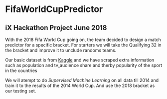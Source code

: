 # FifaWorldCupPredictor
## iX Hackathon Project June 2018
With the 2018 Fifa World Cup going on, the team decided to design a match predictor for a specific bracket. For starters we will take the Qualifying 32 in the bracket and improve it to unclude randoms teams.

Our basic dataset is from [Kaggle](https://www.kaggle.com/martj42/international-football-results-from-1872-to-2017/data)
and we have scraped extra information such as population and tv_audience share and therby popularity of the sport in the countries

We will atempt to do *Supervised Machine Learning* on all data till 2014 and train it to the results of the 2014 World Cup. And use the 2018 bracket as our testing set.
